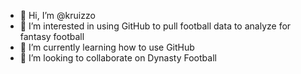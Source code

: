 - 👋 Hi, I’m @kruizzo
- 👀 I’m interested in using GitHub to pull football data to analyze for fantasy football
- 🌱 I’m currently learning how to use GitHub
- 💞️ I’m looking to collaborate on Dynasty Football


<!---
kruizzo/kruizzo is a ✨ special ✨ repository because its `README.md` (this file) appears on your GitHub profile.
You can click the Preview link to take a look at your changes.
--->
